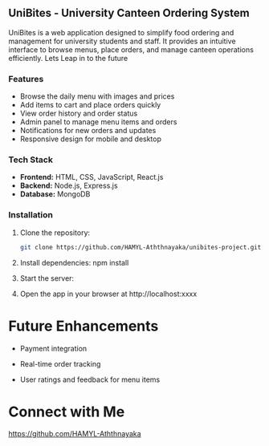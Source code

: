 
## UniBites - University Canteen Ordering System




UniBites is a web application designed to simplify food ordering and management for university students and staff. It provides an intuitive interface to browse menus, place orders, and manage canteen operations efficiently.
Lets Leap in to the future

### Features
- Browse the daily menu with images and prices  
- Add items to cart and place orders quickly  
- View order history and order status  
- Admin panel to manage menu items and orders  
- Notifications for new orders and updates  
- Responsive design for mobile and desktop  

### Tech Stack
- **Frontend:** HTML, CSS, JavaScript, React.js  
- **Backend:** Node.js, Express.js  
- **Database:** MongoDB  

### Installation
1. Clone the repository:  
   ```bash
   git clone https://github.com/HAMYL-Aththnayaka/unibites-project.git ```
   
2. Install dependencies:
  npm install
3. Start the server:
 
4. Open the app in your browser at http://localhost:xxxx

# Future Enhancements

- Payment integration

- Real-time order tracking

- User ratings and feedback for menu items

# Connect with Me
https://github.com/HAMYL-Aththnayaka
